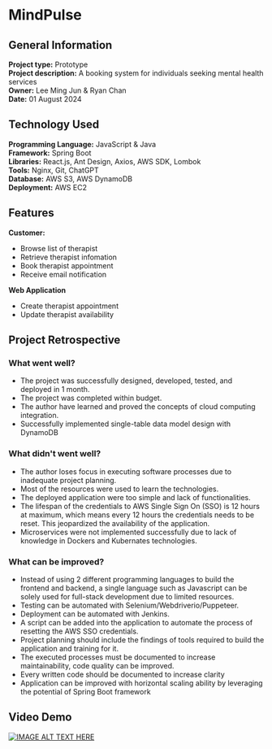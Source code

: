# MindPulse  
## General Information 
**Project type:** Prototype  
**Project description:** A booking system for individuals seeking mental health services  
**Owner:** Lee Ming Jun & Ryan Chan  
**Date:** 01 August 2024
  
## Technology Used  
**Programming Language:** JavaScript & Java  
**Framework:** Spring Boot  
**Libraries:** React.js, Ant Design, Axios, AWS SDK, Lombok  
**Tools:** Nginx, Git, ChatGPT      
**Database:** AWS S3, AWS DynamoDB  
**Deployment:** AWS EC2  
  
## Features  
**Customer:**  
- Browse list of therapist  
- Retrieve therapist infomation  
- Book therapist appointment  
- Receive email notification   

**Web Application**  
- Create therapist appointment  
- Update therapist availability  
  
## Project Retrospective  
### What went well?  
- The project was successfully designed, developed, tested, and deployed in 1 month.  
- The project was completed within budget.  
- The author have learned and proved the concepts of cloud computing integration.
- Successfully implemented single-table data model design with DynamoDB  
  
### What didn't went well?
- The author loses focus in executing software processes due to inadequate project planning.
- Most of the resources were used to learn the technologies.  
- The deployed application were too simple and lack of functionalities.
- The lifespan of the credentials to AWS Single Sign On (SSO) is 12 hours at maximum, which means every 12 hours the credentials needs to be reset. This jeopardized the availability of the application.  
- Microservices were not implemented successfully due to lack of knowledge in Dockers and Kubernates technologies.
  
### What can be improved?
- Instead of using 2 different programming languages to build the frontend and backend, a single language such as Javascript can be solely used for full-stack development due to limited resources.
- Testing can be automated with Selenium/Webdriverio/Puppeteer.
- Deployment can be automated with Jenkins.
- A script can be added into the application to automate the process of resetting the AWS SSO credentials.
- Project planning should include the findings of tools required to build the application and training for it.
- The executed processes must be documented to increase maintainability, code quality can be improved.
- Every written code should be documented to increase clarity
- Application can be improved with horizontal scaling ability by leveraging the potential of Spring Boot framework
  
## Video Demo  
[![IMAGE ALT TEXT HERE](https://img.youtube.com/vi/Venvnqz646s/0.jpg)](https://www.youtube.com/watch?v=Venvnqz646s)
